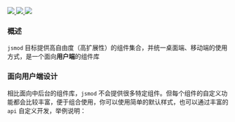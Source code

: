 <p>
  <a href="https://github.com/chaogao/jsmod-pc-vue" target="_blank">
    <img src="https://img.shields.io/npm/v/jsmod-pc-vue.svg?style=flat-square">
  </a>

  <a href="https://github.com/chaogao/jsmod-pc-vue" target="_blank">
    <img src="https://img.shields.io/npm/dm/jsmod-pc-vue.svg?style=flat-square">
  </a>


  <a href="https://github.com/chaogao/jsmod-pc-vue" target="_blank">
    <img src="https://img.shields.io/npm/l/jsmod-pc-vue.svg?style=flat-square">
  </a>
</p>

<div>
  <a href="https://github.com/chaogao/jsmod-pc-vue">
  <i style="font-size: 34px;" class="iconjsmod iconjsmod-github"></i>
  </a>
</div>


### 概述

`jsmod` 目标提供高自由度（高扩展性）的组件集合，并统一桌面端、移动端的使用方式，是一个面向**用户端**的组件库


### 面向用户端设计

相比面向中后台的组件库，`jsmod` 不会提供很多特定组件。但每个组件的自定义功能都会比较丰富，便于组合使用，你可以使用简单的默认样式，也可以通过丰富的 `api` 自定义开发，举例说明：

